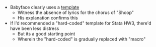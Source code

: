 - Babyface clearly uses a [template](https://www.youtube.com/watch?v=3eHc0Xz_Hio)
   - Witness the absence of lyrics for the chorus of "Shoop"
   - His explanation confirms this
- If I'd recommended a "hard-coded" template for Stata HW3, there'd have been less distress
   - But its a good starting point
   - Wherein the "hard-coded" is gradually replaced with "macro"  
